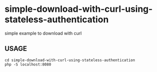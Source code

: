 # simple-download-with-curl-using-stateless-authentication
simple example to download with curl
## USAGE
````terminal 
cd simple-download-with-curl-using-stateless-authentication
php -S localhost:8080
````    
